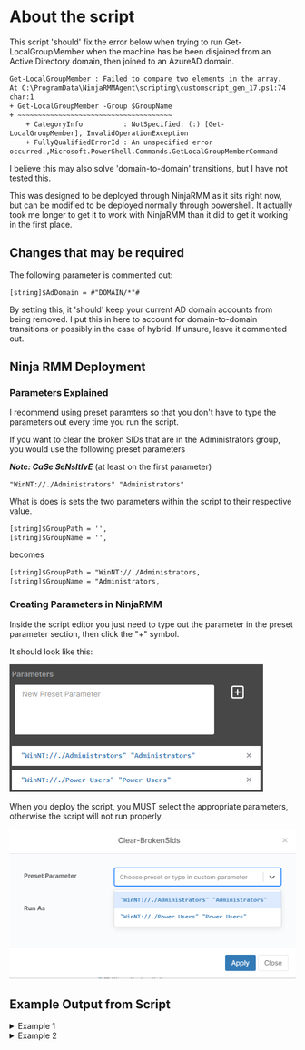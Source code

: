 # About the script
This script 'should' fix the error below when trying to run Get-LocalGroupMember when the machine has be been disjoined from an Active Directory domain, then joined to an AzureAD domain.




```
Get-LocalGroupMember : Failed to compare two elements in the array.
At C:\ProgramData\NinjaRMMAgent\scripting\customscript_gen_17.ps1:74 char:1
+ Get-LocalGroupMember -Group $GroupName
+ ~~~~~~~~~~~~~~~~~~~~~~~~~~~~~~~~~~~~~~
    + CategoryInfo          : NotSpecified: (:) [Get-LocalGroupMember], InvalidOperationException
    + FullyQualifiedErrorId : An unspecified error occurred.,Microsoft.PowerShell.Commands.GetLocalGroupMemberCommand
```

I believe this may also solve 'domain-to-domain' transitions, but I have not tested this.


This was designed to be deployed through NinjaRMM as it sits right now, but can be modified to be deployed normally through powershell. It actually took me longer to get it to work with NinjaRMM than it did to get it working in the first place.

## Changes that may be required

The following parameter is commented out:

```
[string]$AdDomain = #"DOMAIN/*"#
```
By setting this, it 'should' keep your current AD domain accounts from being removed. I put this in here to account for domain-to-domain transitions or possibly in the case of hybrid. If unsure, leave it commented out.



## Ninja RMM Deployment



### Parameters Explained

I recommend using preset paramters so that you don't have to type the parameters out every time you run the script.

If you want to clear the broken SIDs that are in the Administrators group, you would use the following preset parameters

***Note: CaSe SeNsItIvE*** (at least on the first parameter)

```
"WinNT://./Administrators" "Administrators"
```

What is does is sets the two parameters within the script to their respective value.

```
[string]$GroupPath = '', 
[string]$GroupName = '',
```
becomes

```
[string]$GroupPath = "WinNT://./Administrators,
[string]$GroupName = "Administrators,
```

### Creating Parameters in NinjaRMM

Inside the script editor you just need to type out the parameter in the preset parameter section, then click the "+" symbol.

It should look like this:



![Ninja Preset Parameters](/Fix-Get-LocalGroupMember/Images/PPNinjaRMM.png)


When you deploy the script, you MUST select the appropriate parameters, otherwise the script will not run properly.

![Ninja Launching Script](/Fix-Get-LocalGroupMember/Images/DeployScript.png)


## Example Output from Script

<details><summary>Example 1</summary>

```
Action completed: Run Clear-BrokenSids Result: SUCCESS Output: Action: Run Clear-BrokenSids, Result: Success
The following SIDS were found in the WinNT://./Administrators path.
COMPUTERNAME/Administrator
S-1-5-21-764903313-1875263933-622671684-3771
S-1-5-21-764903313-1875263933-622671684-500
COMPUTERNAME/AnotherAdmin
S-1-12-1-585102207-1128987139-1314167211-2081230094
S-1-12-1-1924940608-1336246390-2787065528-666521730
DOMAIN/volunteer
Parsing through accounts in the WinNT://./Administrators and removing any that do not match the local machine, AzureAD, or AD domain.
VERBOSE: Performing the operation "Remove member S-1-5-21-764903313-1875263933-622671684-3771" on target 
"Administrators".
VERBOSE: Performing the operation "Remove member S-1-5-21-764903313-1875263933-622671684-500" on target 
"Administrators".
VERBOSE: Performing the operation "Remove member S-1-12-1-585102207-1128987139-1314167211-2081230094" on target 
"Administrators".
VERBOSE: Performing the operation "Remove member S-1-12-1-1924940608-1336246390-2787065528-666521730" on target 
"Administrators".


ObjectClass Name                         PrincipalSource
----------- ----                         ---------------
User        DOMAIN\volunteer             AzureAD        
User        COMPUTERNAME\Administrator   Local          
User        COMPUTERNAME\AnotherAdmin    Local          
```

In the example above, the 'volunteer' account does reference the old AD domain under name, but I believe this was due to ADSync being present before the computer was disjoined from AD and rejoined to AzureAD.  It does show the principal source as AzureAD.

New machines don't reference the previous domain as they were never part of it, thus this issue not being present as far as I've been able to tell.

Also, that account is being removed, it was just there as that is the account that did the enrollment. The next step is being able to use Get-LocalGroupMember to remove any extra local admins.
</details>


<details><summary>Example 2</summary>

```
Action completed: Run Clear-BrokenSids Result: SUCCESS Output: Action: Run Clear-BrokenSids, Result: Success
The following SIDS were found in the WinNT://./Administrators path.
COMPUTERNAME/Administrator
S-1-5-21-764903313-1875263933-622671684-3771
S-1-5-21-764903313-1875263933-622671684-500
COMPUTERNAME/AnotherAdmin
S-1-12-1-585102207-1128987139-1314167211-2081230094
S-1-12-1-1924940608-1336246390-2787065528-666521730
AzureAD/AnotherAdmin
Parsing through accounts in the WinNT://./Administrators and removing any that do not match the local machine, AzureAD, or AD domain.
VERBOSE: Performing the operation "Remove member S-1-5-21-764903313-1875263933-622671684-3771" on target 
"Administrators".
VERBOSE: Performing the operation "Remove member S-1-5-21-764903313-1875263933-622671684-500" on target 
"Administrators".
VERBOSE: Performing the operation "Remove member S-1-12-1-585102207-1128987139-1314167211-2081230094" on target 
"Administrators".
VERBOSE: Performing the operation "Remove member S-1-12-1-1924940608-1336246390-2787065528-666521730" on target 
"Administrators".

ObjectClass Name                          PrincipalSource
----------- ----                          ---------------
User        COMPUTERNAME\Administrator    Local          
User        COMPUTERNAME\AnotherAdmin     Local          
User        AzureAD\AnotherAdmin          AzureAD        
```
As you can see in this example, the prevous DOMAIN\ is not listed on the last account. I believe this may be due to this particular domain admin account never logging into this computer so there was no profile that may have been linked in that respect.  I could be wrong though.
</details>
